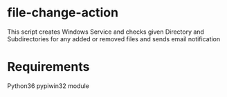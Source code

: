 # file-change-action
This script creates Windows Service and checks given Directory and Subdirectories for any added or removed files and sends email notification

# Requirements
Python36
pypiwin32 module
